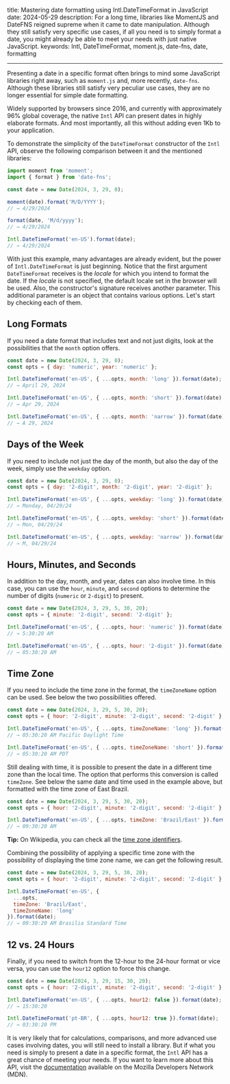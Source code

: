 title: Mastering date formatting using Intl.DateTimeFormat in JavaScript
date: 2024-05-29
description: For a long time, libraries like MomentJS and DateFNS reigned supreme when it came to date manipulation. Although they still satisfy very specific use cases, if all you need is to simply format a date, you might already be able to meet your needs with just native JavaScript.
keywords: Intl, DateTimeFormat, moment.js, date-fns, date, formatting

---

Presenting a date in a specific format often brings to mind some JavaScript libraries right away, such as `moment.js` and, more recently, `date-fns`. Although these libraries still satisfy very peculiar use cases, they are no longer essential for simple date formatting.

Widely supported by browsers since 2016, and currently with approximately 96% global coverage, the native `Intl` API can present dates in highly elaborate formats. And most importantly, all this without adding even 1Kb to your application.

To demonstrate the simplicity of the `DateTimeFormat` constructor of the `Intl` API, observe the following comparison between it and the mentioned libraries:

```javascript
import moment from 'moment';
import { format } from 'date-fns';

const date = new Date(2024, 3, 29, 0);

moment(date).format('M/D/YYYY');
// → 4/29/2024

format(date, 'M/d/yyyy');
// → 4/29/2024

Intl.DateTimeFormat('en-US').format(date);
// → 4/29/2024
```

With just this example, many advantages are already evident, but the power of `Intl.DateTimeFormat` is just beginning. Notice that the first argument `DateTimeFormat` receives is the *locale* for which you intend to format the date. If the *locale* is not specified, the default locale set in the browser will be used. Also, the constructor's signature receives another parameter. This additional parameter is an object that contains various options. Let's start by checking each of them.

## Long Formats

If you need a date format that includes text and not just digits, look at the possibilities that the `month` option offers.

```javascript
const date = new Date(2024, 3, 29, 0);
const opts = { day: 'numeric', year: 'numeric' };

Intl.DateTimeFormat('en-US', { ...opts, month: 'long' }).format(date);
// → April 29, 2024

Intl.DateTimeFormat('en-US', { ...opts, month: 'short' }).format(date);
// → Apr 29, 2024

Intl.DateTimeFormat('en-US', { ...opts, month: 'narrow' }).format(date);
// → A 29, 2024
```

## Days of the Week

If you need to include not just the day of the month, but also the day of the week, simply use the `weekday` option.

```javascript
const date = new Date(2024, 3, 29, 0);
const opts = { day: '2-digit', month: '2-digit', year: '2-digit' };

Intl.DateTimeFormat('en-US', { ...opts, weekday: 'long' }).format(date);
// → Monday, 04/29/24

Intl.DateTimeFormat('en-US', { ...opts, weekday: 'short' }).format(date);
// → Mon, 04/29/24

Intl.DateTimeFormat('en-US', { ...opts, weekday: 'narrow' }).format(date);
// → M, 04/29/24
```

## Hours, Minutes, and Seconds

In addition to the day, month, and year, dates can also involve time. In this case, you can use the `hour`, `minute`, and `second` options to determine the number of digits (`numeric` or `2-digit`) to present.

```javascript
const date = new Date(2024, 3, 29, 5, 30, 20);
const opts = { minute: '2-digit', second: '2-digit' };

Intl.DateTimeFormat('en-US', { ...opts, hour: 'numeric' }).format(date);
// → 5:30:20 AM

Intl.DateTimeFormat('en-US', { ...opts, hour: '2-digit' }).format(date);
// → 05:30:20 AM
```

## Time Zone

If you need to include the time zone in the format, the `timeZoneName` option can be used. See below the two possibilities offered.

```javascript
const date = new Date(2024, 3, 29, 5, 30, 20);
const opts = { hour: '2-digit', minute: '2-digit', second: '2-digit' };

Intl.DateTimeFormat('en-US', { ...opts, timeZoneName: 'long' }).format(date);
// → 05:30:20 AM Pacific Daylight Time

Intl.DateTimeFormat('en-US', { ...opts, timeZoneName: 'short' }).format(date);
// → 05:30:20 AM PDT
```

Still dealing with time, it is possible to present the date in a different time zone than the local time. The option that performs this conversion is called `timeZone`. See below the same date and time used in the example above, but formatted with the time zone of East Brazil.

```javascript
const date = new Date(2024, 3, 29, 5, 30, 20);
const opts = { hour: '2-digit', minute: '2-digit', second: '2-digit' };

Intl.DateTimeFormat('en-US', { ...opts, timeZone: 'Brazil/East' }).format(date);
// → 09:30:20 AM
```

**Tip:** On Wikipedia, you can check all the [time zone identifiers](https://en.wikipedia.org/wiki/List_of_tz_database_time_zones).

Combining the possibility of applying a specific time zone with the possibility of displaying the time zone name, we can get the following result.

```javascript
const date = new Date(2024, 3, 29, 5, 30, 20);
const opts = { hour: '2-digit', minute: '2-digit', second: '2-digit' };

Intl.DateTimeFormat('en-US', {
  ...opts,
  timeZone: 'Brazil/East',
  timeZoneName: 'long'
}).format(date);
// → 09:30:20 AM Brasilia Standard Time
```

## 12 vs. 24 Hours

Finally, if you need to switch from the 12-hour to the 24-hour format or vice versa, you can use the `hour12` option to force this change.

```javascript
const date = new Date(2024, 3, 29, 15, 30, 20);
const opts = { hour: '2-digit', minute: '2-digit', second: '2-digit' };

Intl.DateTimeFormat('en-US', { ...opts, hour12: false }).format(date);
// → 15:30:20

Intl.DateTimeFormat('pt-BR', { ...opts, hour12: true }).format(date);
// → 03:30:20 PM
```

It is very likely that for calculations, comparisons, and more advanced use cases involving dates, you will still need to install a library. But if what you need is simply to present a date in a specific format, the `Intl` API has a great chance of meeting your needs. If you want to learn more about this API, visit the [documentation](https://developer.mozilla.org/en-US/docs/Web/JavaScript/Reference/Global_Objects/Intl/DateTimeFormat) available on the Mozilla Developers Network (MDN).
